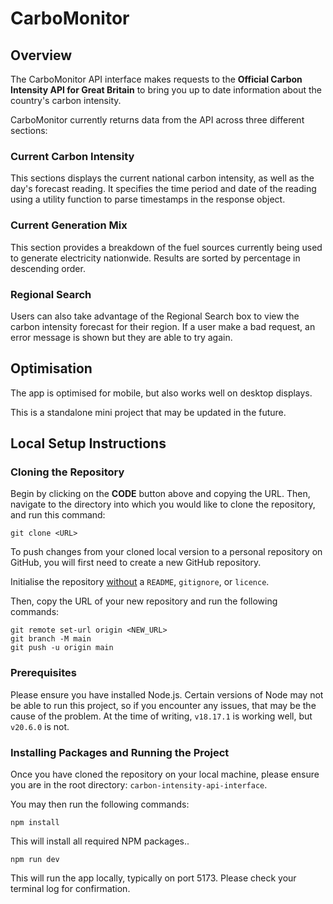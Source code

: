 # CarboMonitor

## Overview

The CarboMonitor API interface makes requests to the **Official Carbon Intensity API for Great Britain** to bring you up to date information about the country's carbon intensity.

CarboMonitor currently returns data from the API across three different sections:

### Current Carbon Intensity

This sections displays the current national carbon intensity, as well as the day's forecast reading. It specifies the time period and date of the reading using a utility function to parse timestamps in the response object.

### Current Generation Mix

This section provides a breakdown of the fuel sources currently being used to generate electricity nationwide. Results are sorted by percentage in descending order.

### Regional Search

Users can also take advantage of the Regional Search box to view the carbon intensity forecast for their region. If a user make a bad request, an error message is shown but they are able to try again.

## Optimisation

The app is optimised for mobile, but also works well on desktop displays.

This is a standalone mini project that may be updated in the future.

## Local Setup Instructions

### Cloning the Repository

Begin by clicking on the **CODE** button above and copying the URL. Then, navigate to the directory into which you would like to clone the repository, and run this command:

```
git clone <URL>
```

To push changes from your cloned local version to a personal repository on GitHub, you will first need to create a new GitHub repository. 

Initialise the repository <u>without</u> a `README`, `gitignore`, or `licence`.

Then, copy the URL of your new repository and run the following commands:

```
git remote set-url origin <NEW_URL>
git branch -M main
git push -u origin main
```

### Prerequisites

Please ensure you have installed Node.js. Certain versions of Node may not be able to run this project, so if you encounter any issues, that may be the cause of the problem. At the time of writing, `v18.17.1` is working well, but `v20.6.0` is not.

### Installing Packages and Running the Project

Once you have cloned the repository on your local machine, please ensure you are in the root directory: `carbon-intensity-api-interface`.

You may then run the following commands:

```
npm install
```

This will install all required NPM packages..

```
npm run dev
```

This will run the app locally, typically on port 5173. Please check your terminal log for confirmation.